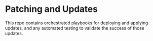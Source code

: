 # Patching and Updates #
This repo contains orchestrated playbooks for deploying and applying updates, and any automated testing to validate the success of those updates. 
